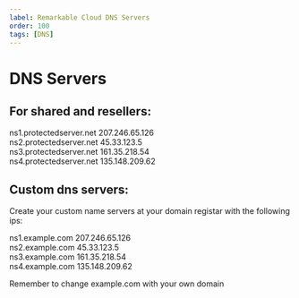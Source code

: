 ```yaml
---
label: Remarkable Cloud DNS Servers
order: 100
tags: [DNS]
---
```

# DNS Servers
## For shared and resellers:

ns1.protectedserver.net 207.246.65.126\
ns2.protectedserver.net 45.33.123.5\
ns3.protectedserver.net 161.35.218.54\
ns4.protectedserver.net 135.148.209.62

## Custom dns servers:
Create your custom name servers at your domain registar with the following ips:

ns1.example.com 207.246.65.126\
ns2.example.com 45.33.123.5\
ns3.example.com 161.35.218.54\
ns4.example.com 135.148.209.62

Remember to change example.com with your own domain

